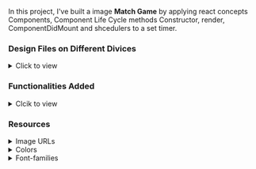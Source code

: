 In this project, I've built a image **Match Game** by applying react concepts Components, Component Life Cycle methods Constructor, render, ComponentDidMount and shcedulers to a set timer.

### Design Files on Different Divices

<details>
<summary>Click to view</summary>

- [Extra Small (Size < 576px) and Small (Size >= 576px)](https://assets.ccbp.in/frontend/content/react-js/match-game-sm-outputs.png)
- [Medium (Size >= 768px), Large (Size >= 992px) and Extra Large (Size >= 1200px) - Match Game](https://assets.ccbp.in/frontend/content/react-js/match-game-lg-output.png)
- [Medium (Size >= 768px), Large (Size >= 992px) and Extra Large (Size >= 1200px) - Scorecard](https://assets.ccbp.in/frontend/content/react-js/match-game-score-card-lg-output.png)

</details>

### Functionalities Added

<details>
<summary>Clcik to view</summary>
<br/>

The app has the following functionalities

- Initially,
  - Score is `0` and timeer is `60` sec
  - The **Fruits** tab is the active tab and the thumbnails with **FRUIT** as their category will be displayed
- The timer will start running backwards from the `60` sec
- When a tab is clicked, then the thumbnails in the corresponding category will be displayed
- When a thumbnail is clicked, if that is matched with the image to be matched,
  - Score is incremented by one
  - The new image to be matched will be generated randomly among the value of the key `imageUrl` from **imagesList** provided
- When a thumbnail is clicked, if it is not matched with the image to be matched,
  - The game will end, and the total score view will be displayed
  - When **PLAY AGAIN** button is clicked, then we will be able to play the game again
    - The score and time values will be reset to `0` and `60` sec respectively
    - The image to be matched will reset to the value of the key `imageUrl` from the first object in **imagesList** provided
    - The active tab will reset to **Fruits**, and the thumbnails with **FRUIT** as their category will be displayed
- When the timer reaches `0` sec, then the game will end, and the total score view will be displayed
- The App is provided with `tabsList`. It consists of a list of tabItem objects with the following properties in each tabItem object

  |     Key     | Data Type |
  | :---------: | :-------: |
  |    tabId    |  String   |
  | displayText |  String   |

- The App is provided with `imagesList`. It consists of a list of imageItem objects with the following properties in each imageItem object

  |     Key      | Data Type |
  | :----------: | :-------: |
  |      id      |  String   |
  |   imageUrl   |  String   |
  | thumbnailUrl |  String   |
  |   category   |  String   |

</details>

### Resources

<details>
<summary>Image URLs</summary>

- [https://assets.ccbp.in/frontend/react-js/match-game-bg.png](https://assets.ccbp.in/frontend/react-js/match-game-bg.png)
- [https://assets.ccbp.in/frontend/react-js/match-game-score-card-lg-bg.png](https://assets.ccbp.in/frontend/react-js/match-game-score-card-lg-bg.png)
- [https://assets.ccbp.in/frontend/react-js/match-game-score-card-sm-bg.png](https://assets.ccbp.in/frontend/react-js/match-game-score-card-sm-bg.png)
- [https://assets.ccbp.in/frontend/react-js/match-game-website-logo.png](https://assets.ccbp.in/frontend/react-js/match-game-website-logo.png) alt should be **website logo**
- [https://assets.ccbp.in/frontend/react-js/match-game-timer-img.png](https://assets.ccbp.in/frontend/react-js/match-game-timer-img.png) alt should be **timer**
- [https://assets.ccbp.in/frontend/react-js/match-game-play-again-img.png](https://assets.ccbp.in/frontend/react-js/match-game-play-again-img.png) alt should be **reset**
- [https://assets.ccbp.in/frontend/react-js/match-game-trophy.png](https://assets.ccbp.in/frontend/react-js/match-game-trophy.png) alt should be **trophy**

</details>

<details>
<summary>Colors</summary>

<br/>

<div style="background-color:#2c0e3a; width: 150px; padding: 10px; color: white">Hex: #2c0e3a</div>
<div style="background-color:#ffffff; width: 150px; padding: 10px; color: black">Hex: #ffffff</div>
<div style="background-color:#fec653; width: 150px; padding: 10px; color: black">Hex: #fec653</div>
<div style="background-color:#cf60c8; width: 150px; padding: 10px; color: black">Hex: #cf60c8</div>
</details>

<details>
<summary>Font-families</summary>

- Roboto

</details>
